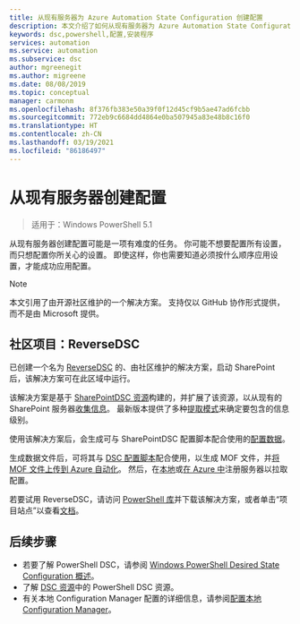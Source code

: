 ```yaml
---
title: 从现有服务器为 Azure Automation State Configuration 创建配置
description: 本文介绍了如何从现有服务器为 Azure Automation State Configuration 创建配置。
keywords: dsc,powershell,配置,安装程序
services: automation
ms.service: automation
ms.subservice: dsc
author: mgreenegit
ms.author: migreene
ms.date: 08/08/2019
ms.topic: conceptual
manager: carmonm
ms.openlocfilehash: 8f376fb383e50a39f0f12d45cf9b5ae47ad6fcbb
ms.sourcegitcommit: 772eb9c6684dd4864e0ba507945a83e48b8c16f0
ms.translationtype: HT
ms.contentlocale: zh-CN
ms.lasthandoff: 03/19/2021
ms.locfileid: "86186497"
---
```

# <a name="create-configurations-from-existing-servers"></a>从现有服务器创建配置

> 适用于：Windows PowerShell 5.1

从现有服务器创建配置可能是一项有难度的任务。
你可能不想要配置所有设置，而只想配置你所关心的设置。
即使这样，你也需要知道必须按什么顺序应用设置，才能成功应用配置。

> [!NOTE]
> 本文引用了由开源社区维护的一个解决方案。
> 支持仅以 GitHub 协作形式提供，而不是由 Microsoft 提供。

## <a name="community-project-reversedsc"></a>社区项目：ReverseDSC

已创建一个名为 [ReverseDSC](https://github.com/microsoft/reversedsc) 的、由社区维护的解决方案，启动 SharePoint 后，该解决方案可在此区域中运行。

该解决方案是基于 [SharePointDSC 资源](https://github.com/powershell/sharepointdsc)构建的，并扩展了该资源，以从现有的 SharePoint 服务器[收集信息](https://github.com/Microsoft/sharepointDSC.reverse#how-to-use)。
最新版本提供了多种[提取模式](https://github.com/Microsoft/SharePointDSC.Reverse/wiki/Extraction-Modes)来确定要包含的信息级别。

使用该解决方案后，会生成可与 SharePointDSC 配置脚本配合使用的[配置数据](https://github.com/Microsoft/sharepointDSC.reverse#configuration-data)。

生成数据文件后，可将其与 [DSC 配置脚本](/powershell/scripting/dsc/overview/overview)配合使用，以生成 MOF 文件，并[将 MOF 文件上传到 Azure 自动化](./tutorial-configure-servers-desired-state.md#create-and-upload-a-configuration-to-azure-automation)。
然后，在[本地](./automation-dsc-onboarding.md#enable-physicalvirtual-linux-machines)或[在 Azure 中](./automation-dsc-onboarding.md#enable-azure-vms)注册服务器以拉取配置。

若要试用 ReverseDSC，请访问 [PowerShell 库](https://www.powershellgallery.com/packages/ReverseDSC/)并下载该解决方案，或者单击“项目站点”以查看[文档](https://github.com/Microsoft/sharepointDSC.reverse)。

## <a name="next-steps"></a>后续步骤

- 若要了解 PowerShell DSC，请参阅 [Windows PowerShell Desired State Configuration 概述](/powershell/scripting/dsc/overview/overview)。
- 了解 [DSC 资源](/powershell/scripting/dsc/resources/resources)中的 PowerShell DSC 资源。
- 有关本地 Configuration Manager 配置的详细信息，请参阅[配置本地 Configuration Manager](/powershell/scripting/dsc/managing-nodes/metaconfig)。
